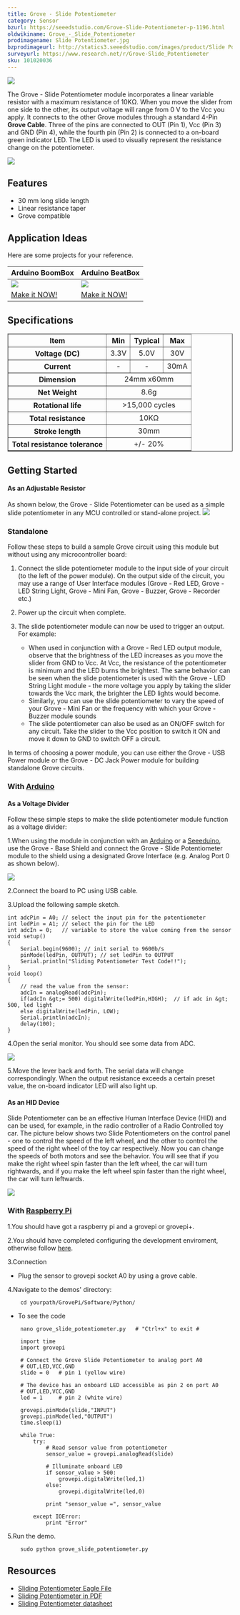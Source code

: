 ```yaml
---
title: Grove - Slide Potentiometer
category: Sensor
bzurl: https://seeedstudio.com/Grove-Slide-Potentiometer-p-1196.html
oldwikiname: Grove_-_Slide_Potentiometer
prodimagename: Slide Potentiometer.jpg
bzprodimageurl: http://statics3.seeedstudio.com/images/product/Slide Potentiometer.jpg
surveyurl: https://www.research.net/r/Grove-Slide_Potentiometer
sku: 101020036
---
```


![](/https://github.com/SeeedDoc/WikiMigrationSync/raw/master/docs/assets/Grove-Slide_Potentiometer/img/Sliding1.JPG)

The Grove - Slide Potentiometer module incorporates a linear variable resistor with a maximum resistance of 10KΩ. When you move the slider from one side to the other, its output voltage will range from 0 V to the Vcc you apply. It connects to the other Grove modules through a standard 4-Pin **Grove Cable**. Three of the pins are connected to OUT (Pin 1), Vcc (Pin 3) and GND (Pin 4), while the fourth pin (Pin 2) is connected to a on-board green indicator LED. The LED is used to visually represent the resistance change on the potentiometer.

[![](/https://github.com/SeeedDoc/WikiMigrationSync/raw/master/docs/assets/common/Get_One_Now_Banner.png)](http://www.seeedstudio.com/Grove-Slide-Potentiometer-p-1196.html)

Features
--------

-   30 mm long slide length
-   Linear resistance taper
-   Grove compatible

Application Ideas
-----------------

Here are some projects for your reference.

| **Arduino BoomBox**                                                  | **Arduino BeatBox**                                                    |
|----------------------------------------------------------------------|------------------------------------------------------------------------|
| ![](/https://github.com/SeeedDoc/WikiMigrationSync/raw/master/docs/assets/Grove-Slide_Potentiometer/img/Recipe-Arduino_BoomBox.jpg)| ![](/https://github.com/SeeedDoc/WikiMigrationSync/raw/master/docs/assets/Grove-Slide_Potentiometer/img/Recipe-Arduino_BeatBox.jpg)  |
| [Make it NOW!](http://www.seeed.cc/project_detail.html?id=171)       | [Make it NOW!](http://www.seeed.cc/project_detail.html?id=187)         |


Specifications
--------------

<table border="1" cellspacing="0" width="80%">
<tr>
<th scope="col">
Item
</th>
<th>
Min
</th>
<th>
Typical
</th>
<th>
Max
</th>
</tr>
<tr align="center">
<th scope="row">
Voltage (DC)
</th>
<td>
3.3V
</td>
<td>
5.0V
</td>
<td>
30V
</td>
</tr>
<tr align="center">
<th scope="row">
Current
</th>
<td>
-
</td>
<td>
-
</td>
<td>
30mA
</td>
</tr>
<tr align="center">
<th scope="row">
Dimension
</th>
<td colspan="3">
24mm x60mm
</td>
</tr>
<tr align="center">
<th height="22" scope="row">
Net Weight
</th>
<td colspan="3">
8.6g
</td>
</tr>
<tr align="center">
<th height="22" scope="row">
Rotational life
</th>
<td colspan="3">
&gt;15,000 cycles
</td>
</tr>
<tr align="center">
<th height="22" scope="row">
Total resistance
</th>
<td colspan="3">
10KΩ
</td>
</tr>
<tr align="center">
<th height="22" scope="row">
Stroke length
</th>
<td colspan="3">
30mm
</td>
</tr>
<tr align="center">
<th height="22" scope="row">
Total resistance tolerance
</th>
<td colspan="3">
+/- 20%
</td>
</tr>
</table>

Getting Started
---------------

#### As an Adjustable Resistor

As shown below, the Grove - Slide Potentiometer can be used as a simple slide potentiometer in any MCU controlled or stand-alone project.
![](/https://github.com/SeeedDoc/WikiMigrationSync/raw/master/docs/assets/Grove-Slide_Potentiometer/img/Sliding_justr.JPG)

### Standalone

Follow these steps to build a sample Grove circuit using this module but without using any microcontroller board:

1.  Connect the slide potentiometer module to the input side of your circuit (to the left of the power module). On the output side of the circuit, you may use a range of User Interface modules (Grove - Red LED, Grove - LED String Light, Grove - Mini Fan, Grove - Buzzer, Grove - Recorder etc.)
2.  Power up the circuit when complete.
3.  The slide potentiometer module can now be used to trigger an output. For example:

    -   When used in conjunction with a Grove - Red LED output module, observe that the brightness of the LED increases as you move the slider from GND to Vcc. At Vcc, the resistance of the potentiometer is minimum and the LED burns the brightest. The same behavior can be seen when the slide potentiometer is used with the Grove - LED String Light module - the more voltage you apply by taking the slider towards the Vcc mark, the brighter the LED lights would become.
    -   Similarly, you can use the slide potentiometer to vary the speed of your Grove - Mini Fan or the frequency with which your Grove - Buzzer module sounds
    -   The slide potentiometer can also be used as an ON/OFF switch for any circuit. Take the slider to the Vcc position to switch it ON and move it down to GND to switch OFF a circuit.

In terms of choosing a power module, you can use either the Grove - USB Power module or the Grove - DC Jack Power module for building standalone Grove circuits.

### With [Arduino](/index.php?title=ArduinoAndaction=editAndredlink=1 "Arduino")

#### As a Voltage Divider

Follow these simple steps to make the slide potentiometer module function as a voltage divider:

1.When using the module in conjunction with an [Arduino](/index.php?title=ArduinoAndaction=editAndredlink=1 "Arduino") or a [Seeeduino](/Seeeduino "Seeeduino"), use the Grove - Base Shield and connect the Grove - Slide Potentiometer module to the shield using a designated Grove Interface (e.g. Analog Port 0 as shown below).

![](/https://github.com/SeeedDoc/WikiMigrationSync/raw/master/docs/assets/Grove-Slide_Potentiometer/img/Sliding2.JPG)

2.Connect the board to PC using USB cable.

3.Upload the following sample sketch.

```
int adcPin = A0; // select the input pin for the potentiometer
int ledPin = A1; // select the pin for the LED
int adcIn = 0;   // variable to store the value coming from the sensor
void setup()
{
    Serial.begin(9600); // init serial to 9600b/s
    pinMode(ledPin, OUTPUT); // set ledPin to OUTPUT
    Serial.println("Sliding Potentiometer Test Code!!");
}
void loop()
{
    // read the value from the sensor:
    adcIn = analogRead(adcPin);
    if(adcIn &gt;= 500) digitalWrite(ledPin,HIGH);  // if adc in &gt; 500, led light
    else digitalWrite(ledPin, LOW);
    Serial.println(adcIn);
    delay(100);
}
```

4.Open the serial monitor. You should see some data from ADC.

![](/https://github.com/SeeedDoc/WikiMigrationSync/raw/master/docs/assets/Grove-Slide_Potentiometer/img/Sliding_com.jpg)

5.Move the lever back and forth. The serial data will change correspondingly. When the output resistance exceeds a certain preset value, the on-board indicator LED will also light up.

#### As an HID Device

Slide Potentiometer can be an effective Human Interface Device (HID) and can be used, for example, in the radio controller of a Radio Controlled toy car. The picture below shows two Slide Potentiometers on the control panel - one to control the speed of the left wheel, and the other to control the speed of the right wheel of the toy car respectively. Now you can change the speeds of both motors and see the behavior. You will see that if you make the right wheel spin faster than the left wheel, the car will turn rightwards, and if you make the left wheel spin faster than the right wheel, the car will turn leftwards.

![](/https://github.com/SeeedDoc/WikiMigrationSync/raw/master/docs/assets/Grove-Slide_Potentiometer/img/Car.JPG)

### With [Raspberry Pi](/GrovePiPlus "GrovePi+")

1.You should have got a raspberry pi and a grovepi or grovepi+.

2.You should have completed configuring the development enviroment, otherwise follow [here](/GrovePiPlus#Introducing_the_GrovePi.2B).

3.Connection

-   Plug the sensor to grovepi socket A0 by using a grove cable.

4.Navigate to the demos' directory:
```
    cd yourpath/GrovePi/Software/Python/
```

-   To see the code
```
    nano grove_slide_potentiometer.py   # "Ctrl+x" to exit #
```
```
    import time
    import grovepi

    # Connect the Grove Slide Potentiometer to analog port A0
    # OUT,LED,VCC,GND
    slide = 0   # pin 1 (yellow wire)

    # The device has an onboard LED accessible as pin 2 on port A0
    # OUT,LED,VCC,GND
    led = 1     # pin 2 (white wire)

    grovepi.pinMode(slide,"INPUT")
    grovepi.pinMode(led,"OUTPUT")
    time.sleep(1)

    while True:
        try:
            # Read sensor value from potentiometer
            sensor_value = grovepi.analogRead(slide)

            # Illuminate onboard LED
            if sensor_value > 500:
                grovepi.digitalWrite(led,1)
            else:
                grovepi.digitalWrite(led,0)

            print "sensor_value =", sensor_value

        except IOError:
            print "Error"
```

5.Run the demo.
```
    sudo python grove_slide_potentiometer.py
```

Resources
---------

-   [Sliding Potentiometer Eagle File](http://seeedstudio.com/wiki/images/1/11/Sliding_Potentiometer.rar)
-   [Sliding Potentiometer in PDF](/https://github.com/SeeedDoc/WikiMigrationSync/raw/master/docs/assets/Grove-Slide_Potentiometer/res/Sliding_protentiometer_sch.pdf)
-   [Sliding Potentiometer datasheet](/https://github.com/SeeedDoc/WikiMigrationSync/raw/master/docs/assets/Grove-Slide_Potentiometer/res/Sliding_potentiometer_datasheet.pdf)


<!-- This Markdown file was created from http://www.seeedstudio.com/wiki/Grove_-_Slide_Potentiometer -->
